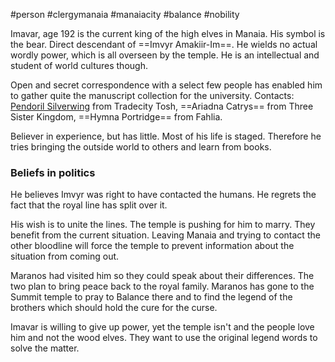 #person #clergymanaia #manaiacity #balance #nobility

Imavar, age 192 is the current king of the high elves in Manaia. His symbol is the bear. Direct descendant of ==Imvyr Amakiir-Im==. He wields no actual wordly power, which is all overseen by the temple. He is an intellectual and student of world cultures though. 

Open and secret correspondence with a select few people has enabled him to gather quite the manuscript collection for the university. Contacts: [Pendoril Silverwing](obsidian://open?vault=World%20Wiki&file=Confederation%20of%20Cernia%2FTradecity%20Tosh%2FMage%20Quarter%2FC_Pendoril%20Silverwing) from Tradecity Tosh, ==Ariadna Catrys== from Three Sister Kingdom, ==Hymna Portridge== from Fahlia.

Believer in experience, but has little. Most of his life is staged. Therefore he tries bringing the outside world to others and learn from books.

### Beliefs in politics
He believes Imvyr was right to have contacted the humans. He regrets the fact that the royal line has split over it. 

His wish is to unite the lines. The temple is pushing for him to marry. They benefit from the current situation. Leaving Manaia and trying to contact the other bloodline will force the temple to prevent information about the situation from coming out. 

Maranos had visited him so they could speak about their differences. The two plan to bring peace back to the royal family. Maranos has gone to the Summit temple to pray to Balance there and to find the legend of the brothers which should hold the cure for the curse.

Imavar is willing to give up power, yet the temple isn't and the people love him and not the wood elves. They want to use the original legend words to solve the matter.







